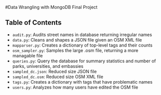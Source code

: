 #Data Wrangling with MongoDB Final Project

## Table of Contents

  * `audit.py`: Audits street names in database returning irregular names
  * `data.py`: Cleans and shapes a JSON file given an OSM XML file
  * `mapparser.py`: Creates a dictionary of top-level tags and their counts
  * `osm_sampler.py`: Samples the large .osm file, returning a more managable file
  * `queries.py`: Query the database for summary statistics and number of parks, universities, and embassies
  * `sampled_dc.json`: Reduced size JSON file
  * `sampled_dc.osm`: Reduced size OSM XML file
  * `tags.py`: Creates a dictionary with tags that have problematic names
  * `users.py`: Analyzes how many users have edited the OSM file
